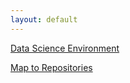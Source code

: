 ```yaml
---
layout: default
---
```


[Data Science Environment](https://yang-zhang.github.io/data-science-environment)

[Map to Repositories](map)
